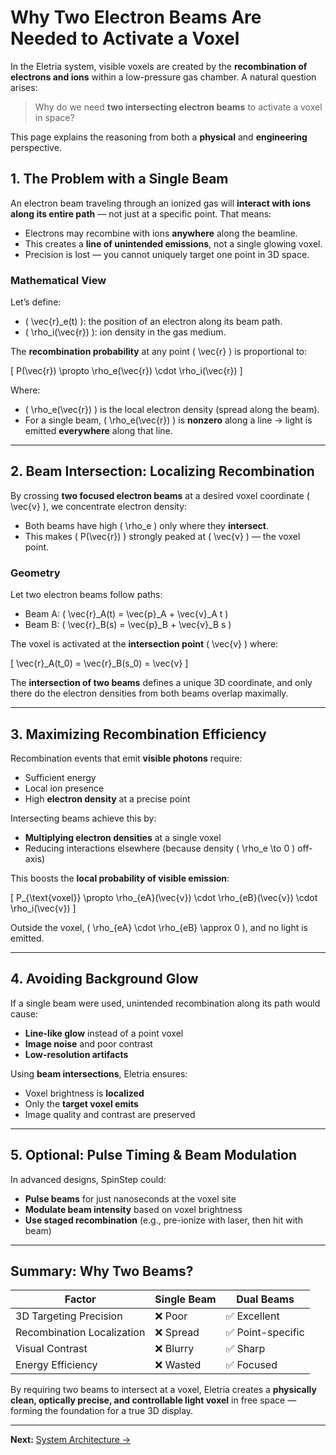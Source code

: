 # Why Two Electron Beams Are Needed to Activate a Voxel

In the Eletria system, visible voxels are created by the **recombination of electrons and ions** within a low-pressure gas chamber. A natural question arises:

> Why do we need **two intersecting electron beams** to activate a voxel in space?

This page explains the reasoning from both a **physical** and **engineering** perspective.

## 1. The Problem with a Single Beam

An electron beam traveling through an ionized gas will **interact with ions along its entire path** — not just at a specific point. That means:

- Electrons may recombine with ions **anywhere** along the beamline.
- This creates a **line of unintended emissions**, not a single glowing voxel.
- Precision is lost — you cannot uniquely target one point in 3D space.

### Mathematical View

Let’s define:

- \( \vec{r}_e(t) \): the position of an electron along its beam path.
- \( \rho_i(\vec{r}) \): ion density in the gas medium.

The **recombination probability** at any point \( \vec{r} \) is proportional to:

\[
P(\vec{r}) \propto \rho_e(\vec{r}) \cdot \rho_i(\vec{r})
\]

Where:
- \( \rho_e(\vec{r}) \) is the local electron density (spread along the beam).
- For a single beam, \( \rho_e(\vec{r}) \) is **nonzero** along a line → light is emitted **everywhere** along that line.

---

## 2. Beam Intersection: Localizing Recombination

By crossing **two focused electron beams** at a desired voxel coordinate \( \vec{v} \), we concentrate electron density:

- Both beams have high \( \rho_e \) only where they **intersect**.
- This makes \( P(\vec{r}) \) strongly peaked at \( \vec{v} \) — the voxel point.

### Geometry

Let two electron beams follow paths:

- Beam A: \( \vec{r}_A(t) = \vec{p}_A + \vec{v}_A t \)
- Beam B: \( \vec{r}_B(s) = \vec{p}_B + \vec{v}_B s \)

The voxel is activated at the **intersection point** \( \vec{v} \) where:

\[
\vec{r}_A(t_0) = \vec{r}_B(s_0) = \vec{v}
\]

The **intersection of two beams** defines a unique 3D coordinate, and only there do the electron densities from both beams overlap maximally.

---

## 3. Maximizing Recombination Efficiency

Recombination events that emit **visible photons** require:

- Sufficient energy
- Local ion presence
- High **electron density** at a precise point

Intersecting beams achieve this by:

- **Multiplying electron densities** at a single voxel
- Reducing interactions elsewhere (because density \( \rho_e \to 0 \) off-axis)

This boosts the **local probability of visible emission**:

\[
P_{\text{voxel}} \propto \rho_{eA}(\vec{v}) \cdot \rho_{eB}(\vec{v}) \cdot \rho_i(\vec{v})
\]

Outside the voxel, \( \rho_{eA} \cdot \rho_{eB} \approx 0 \), and no light is emitted.

---

## 4. Avoiding Background Glow

If a single beam were used, unintended recombination along its path would cause:

- **Line-like glow** instead of a point voxel
- **Image noise** and poor contrast
- **Low-resolution artifacts**

Using **beam intersections**, Eletria ensures:

- Voxel brightness is **localized**
- Only the **target voxel emits**
- Image quality and contrast are preserved

---

## 5. Optional: Pulse Timing & Beam Modulation

In advanced designs, SpinStep could:

- **Pulse beams** for just nanoseconds at the voxel site
- **Modulate beam intensity** based on voxel brightness
- **Use staged recombination** (e.g., pre-ionize with laser, then hit with beam)

---


## Summary: Why Two Beams?

| Factor                     | Single Beam | Dual Beams |
|----------------------------|-------------|------------|
| 3D Targeting Precision     | ❌ Poor      | ✅ Excellent |
| Recombination Localization | ❌ Spread    | ✅ Point-specific |
| Visual Contrast            | ❌ Blurry    | ✅ Sharp |
| Energy Efficiency          | ❌ Wasted    | ✅ Focused |

By requiring two beams to intersect at a voxel, Eletria creates a **physically clean, optically precise, and controllable light voxel** in free space — forming the foundation for a true 3D display.

---

**Next:** [System Architecture →](04_architecture.md)
```
